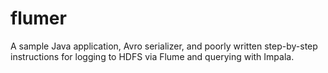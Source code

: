 # flumer
A sample Java application, Avro serializer, and poorly written step-by-step instructions for logging to HDFS via Flume and querying with Impala.
